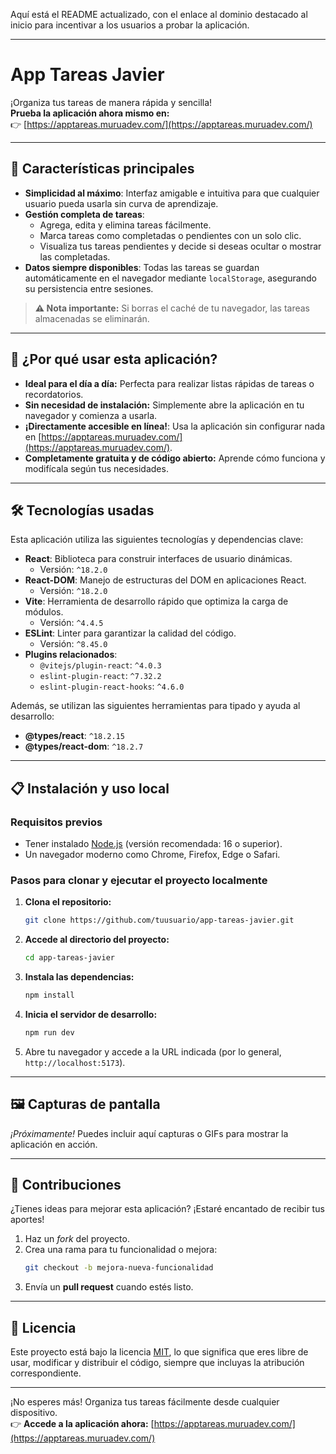 Aquí está el README actualizado, con el enlace al dominio destacado al inicio para incentivar a los usuarios a probar la aplicación.

---

# **App Tareas Javier**  

¡Organiza tus tareas de manera rápida y sencilla!  
**Prueba la aplicación ahora mismo en:**  
👉 [https://apptareas.muruadev.com/](https://apptareas.muruadev.com/)  

---

## **🎯 Características principales**
- **Simplicidad al máximo**: Interfaz amigable e intuitiva para que cualquier usuario pueda usarla sin curva de aprendizaje.
- **Gestión completa de tareas**:  
  - Agrega, edita y elimina tareas fácilmente.
  - Marca tareas como completadas o pendientes con un solo clic.
  - Visualiza tus tareas pendientes y decide si deseas ocultar o mostrar las completadas.
- **Datos siempre disponibles**: Todas las tareas se guardan automáticamente en el navegador mediante `localStorage`, asegurando su persistencia entre sesiones.

> **⚠️ Nota importante:** Si borras el caché de tu navegador, las tareas almacenadas se eliminarán.

---

## **🚀 ¿Por qué usar esta aplicación?**
- **Ideal para el día a día:** Perfecta para realizar listas rápidas de tareas o recordatorios.
- **Sin necesidad de instalación:** Simplemente abre la aplicación en tu navegador y comienza a usarla.
- **¡Directamente accesible en línea!**: Usa la aplicación sin configurar nada en [https://apptareas.muruadev.com/](https://apptareas.muruadev.com/).
- **Completamente gratuita y de código abierto:** Aprende cómo funciona y modifícala según tus necesidades.

---

## **🛠️ Tecnologías usadas**
Esta aplicación utiliza las siguientes tecnologías y dependencias clave:  
- **React**: Biblioteca para construir interfaces de usuario dinámicas.  
  - Versión: `^18.2.0`
- **React-DOM**: Manejo de estructuras del DOM en aplicaciones React.  
  - Versión: `^18.2.0`
- **Vite**: Herramienta de desarrollo rápido que optimiza la carga de módulos.  
  - Versión: `^4.4.5`
- **ESLint**: Linter para garantizar la calidad del código.  
  - Versión: `^8.45.0`
- **Plugins relacionados**:  
  - `@vitejs/plugin-react`: `^4.0.3`
  - `eslint-plugin-react`: `^7.32.2`
  - `eslint-plugin-react-hooks`: `^4.6.0`

Además, se utilizan las siguientes herramientas para tipado y ayuda al desarrollo:  
- **@types/react**: `^18.2.15`
- **@types/react-dom**: `^18.2.7`

---

## **📋 Instalación y uso local**
### **Requisitos previos**
- Tener instalado [Node.js](https://nodejs.org/) (versión recomendada: 16 o superior).
- Un navegador moderno como Chrome, Firefox, Edge o Safari.

### **Pasos para clonar y ejecutar el proyecto localmente**
1. **Clona el repositorio:**
   ```bash
   git clone https://github.com/tuusuario/app-tareas-javier.git
   ```
2. **Accede al directorio del proyecto:**
   ```bash
   cd app-tareas-javier
   ```
3. **Instala las dependencias:**
   ```bash
   npm install
   ```
4. **Inicia el servidor de desarrollo:**
   ```bash
   npm run dev
   ```
5. Abre tu navegador y accede a la URL indicada (por lo general, `http://localhost:5173`).

---

## **🖼️ Capturas de pantalla**
_¡Próximamente!_ Puedes incluir aquí capturas o GIFs para mostrar la aplicación en acción.

---

## **🤝 Contribuciones**
¿Tienes ideas para mejorar esta aplicación? ¡Estaré encantado de recibir tus aportes!  
1. Haz un _fork_ del proyecto.
2. Crea una rama para tu funcionalidad o mejora:
   ```bash
   git checkout -b mejora-nueva-funcionalidad
   ```
3. Envía un **pull request** cuando estés listo.

---

## **📄 Licencia**
Este proyecto está bajo la licencia [MIT](https://opensource.org/licenses/MIT), lo que significa que eres libre de usar, modificar y distribuir el código, siempre que incluyas la atribución correspondiente.

---

¡No esperes más! Organiza tus tareas fácilmente desde cualquier dispositivo.  
👉 **Accede a la aplicación ahora:** [https://apptareas.muruadev.com/](https://apptareas.muruadev.com/)
